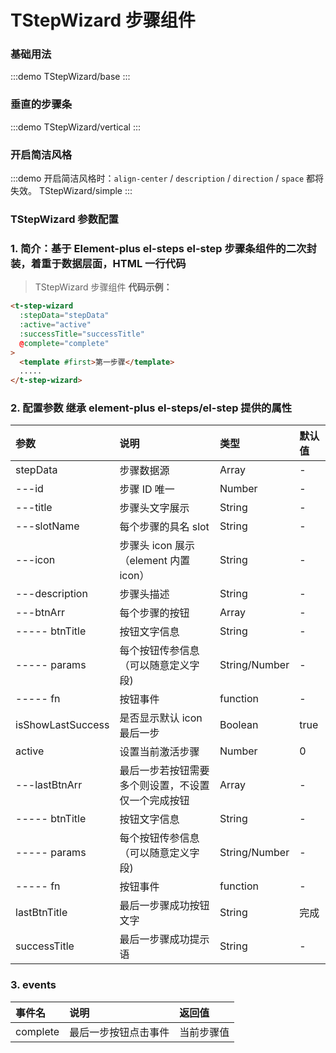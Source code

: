 # TStepWizard 步骤组件

### 基础用法

:::demo
TStepWizard/base
:::

### 垂直的步骤条

:::demo
TStepWizard/vertical
:::

### 开启简洁风格

:::demo 开启简洁风格时：`align-center` / `description` / `direction` / `space` 都将失效。
TStepWizard/simple
:::

### TStepWizard 参数配置

### 1. 简介：基于 Element-plus el-steps el-step 步骤条组件的二次封装，着重于数据层面，HTML 一行代码

> TStepWizard 步骤组件 **代码示例：**

```html
<t-step-wizard
  :stepData="stepData"
  :active="active"
  :successTitle="successTitle"
  @complete="complete"
>
  <template #first>第一步骤</template>
  .....
</t-step-wizard>
```

### 2. 配置参数 继承 element-plus el-steps/el-step 提供的属性

| 参数              | 说明                                               | 类型          | 默认值 |
| :---------------- | :------------------------------------------------- | :------------ | :----- |
| stepData          | 步骤数据源                                         | Array         | -      |
| ---id             | 步骤 ID 唯一                                       | Number        | -      |
| ---title          | 步骤头文字展示                                     | String        | -      |
| ---slotName       | 每个步骤的具名 slot                                | String        | -      |
| ---icon           | 步骤头 icon 展示（element 内置 icon）              | String        | -      |
| ---description    | 步骤头描述                                         | String        | -      |
| ---btnArr         | 每个步骤的按钮                                     | Array         | -      |
| ----- btnTitle    | 按钮文字信息                                       | String        | -      |
| ----- params      | 每个按钮传参信息（可以随意定义字段)                | String/Number | -      |
| ----- fn          | 按钮事件                                           | function      | -      |
| isShowLastSuccess | 是否显示默认 icon 最后一步                         | Boolean       | true   |
| active            | 设置当前激活步骤                                   | Number        | 0      |
| ---lastBtnArr     | 最后一步若按钮需要多个则设置，不设置仅一个完成按钮 | Array         | -      |
| ----- btnTitle    | 按钮文字信息                                       | String        | -      |
| ----- params      | 每个按钮传参信息（可以随意定义字段)                | String/Number | -      |
| ----- fn          | 按钮事件                                           | function      | -      |
| lastBtnTitle      | 最后一步骤成功按钮文字                             | String        | 完成   |
| successTitle      | 最后一步骤成功提示语                               | String        | -      |

### 3. events

| 事件名   | 说明                 | 返回值     |
| :------- | :------------------- | :--------- |
| complete | 最后一步按钮点击事件 | 当前步骤值 |
